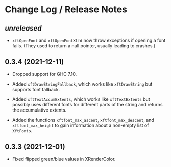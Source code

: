 # Change Log / Release Notes

## _unreleased_

  * `xftOpenFont` and `xftOpenFontXlfd` now throw exceptions if opening a
    font fails. (They used to return a null pointer, usually leading to
    crashes.)

## 0.3.4 (2021-12-11)

  * Dropped support for GHC 7.10.

  * Added `xftDrawStringFallback`, which works like `xftDrawString` but
    supports font fallback.

  * Added `xftTextAccumExtents`, which works like `xftTextExtents` but
    possibly uses different fonts for different parts of the string and
    returns the accumulative extents.

  * Added the functions `xftfont_max_ascent`, `xftfont_max_descent`, and
    `xftfont_max_height` to gain information about a non-empty list of
    `XftFont`s.

## 0.3.3 (2021-12-01)

  * Fixed flipped green/blue values in XRenderColor.
